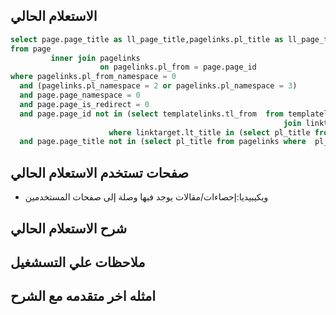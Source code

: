 
## الاستعلام الحالي 
```sql
select page.page_title as ll_page_title,pagelinks.pl_title as ll_page_to_title,pagelinks.pl_namespace as ll_pl_namespace
from page
         inner join pagelinks
                    on pagelinks.pl_from = page.page_id
where pagelinks.pl_from_namespace = 0
  and (pagelinks.pl_namespace = 2 or pagelinks.pl_namespace = 3)
  and page.page_namespace = 0
  and page.page_is_redirect = 0
  and page.page_id not in (select templatelinks.tl_from  from templatelinks
                                                             join linktarget on linktarget.lt_id = templatelinks.tl_target_id
                      where linktarget.lt_title in (select pl_title from pagelinks where  pl_from = 9043549) and templatelinks.tl_from_namespace = 0  )
  and page.page_title not in (select pl_title from pagelinks where  pl_from = 9043549);

```
## صفحات تستخدم الاستعلام الحالي
 * ويكيبيديا:إحصاءات/مقالات يوجد فيها وصلة إلى صفحات المستخدمين 
 
## شرح الاستعلام الحالي
## ملاحظات علي التسشغيل
## امثله اخر متقدمه مع الشرح

